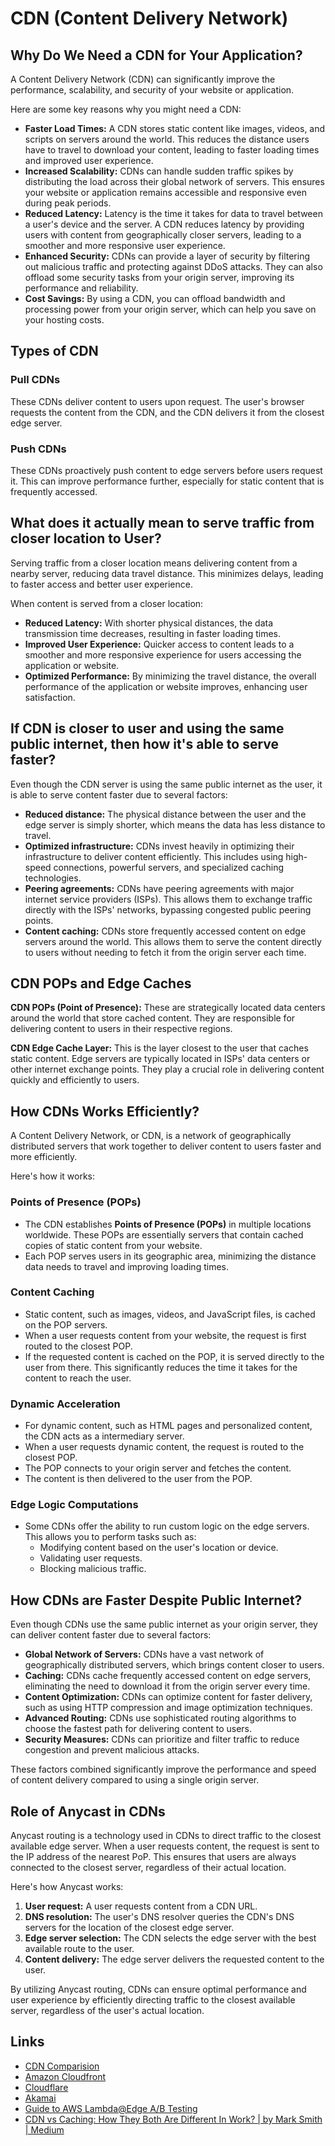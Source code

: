 # CDN (Content Delivery Network)

## Why Do We Need a CDN for Your Application?

A Content Delivery Network (CDN) can significantly improve the performance, scalability, and security of your website or application.

Here are some key reasons why you might need a CDN:

- **Faster Load Times:** A CDN stores static content like images, videos, and scripts on servers around the world. This reduces the distance users have to travel to download your content, leading to faster loading times and improved user experience.
- **Increased Scalability:** CDNs can handle sudden traffic spikes by distributing the load across their global network of servers. This ensures your website or application remains accessible and responsive even during peak periods.
- **Reduced Latency:** Latency is the time it takes for data to travel between a user's device and the server. A CDN reduces latency by providing users with content from geographically closer servers, leading to a smoother and more responsive user experience.
- **Enhanced Security:** CDNs can provide a layer of security by filtering out malicious traffic and protecting against DDoS attacks. They can also offload some security tasks from your origin server, improving its performance and reliability.
- **Cost Savings:** By using a CDN, you can offload bandwidth and processing power from your origin server, which can help you save on your hosting costs.

## Types of CDN

### Pull CDNs

These CDNs deliver content to users upon request. The user's browser requests the content from the CDN, and the CDN delivers it from the closest edge server.

### Push CDNs

These CDNs proactively push content to edge servers before users request it. This can improve performance further, especially for static content that is frequently accessed.

## What does it actually mean to serve traffic from closer location to User?

Serving traffic from a closer location means delivering content from a nearby server, reducing data travel distance. This minimizes delays, leading to faster access and better user experience.

When content is served from a closer location:

- **Reduced Latency:** With shorter physical distances, the data transmission time decreases, resulting in faster loading times.
- **Improved User Experience:** Quicker access to content leads to a smoother and more responsive experience for users accessing the application or website.
- **Optimized Performance:** By minimizing the travel distance, the overall performance of the application or website improves, enhancing user satisfaction.

## If CDN is closer to user and using the same public internet, then how it's able to serve faster?

Even though the CDN server is using the same public internet as the user, it is able to serve content faster due to several factors:

- **Reduced distance:** The physical distance between the user and the edge server is simply shorter, which means the data has less distance to travel.
- **Optimized infrastructure:** CDNs invest heavily in optimizing their infrastructure to deliver content efficiently. This includes using high-speed connections, powerful servers, and specialized caching technologies.
- **Peering agreements:** CDNs have peering agreements with major internet service providers (ISPs). This allows them to exchange traffic directly with the ISPs' networks, bypassing congested public peering points.
- **Content caching:** CDNs store frequently accessed content on edge servers around the world. This allows them to serve the content directly to users without needing to fetch it from the origin server each time.

## CDN POPs and Edge Caches

**CDN POPs (Point of Presence):** These are strategically located data centers around the world that store cached content. They are responsible for delivering content to users in their respective regions.

**CDN Edge Cache Layer:** This is the layer closest to the user that caches static content. Edge servers are typically located in ISPs' data centers or other internet exchange points. They play a crucial role in delivering content quickly and efficiently to users.

## How CDNs Works Efficiently?

A Content Delivery Network, or CDN, is a network of geographically distributed servers that work together to deliver content to users faster and more efficiently.

Here's how it works:

### Points of Presence (POPs)

- The CDN establishes **Points of Presence (POPs)** in multiple locations worldwide. These POPs are essentially servers that contain cached copies of static content from your website.
- Each POP serves users in its geographic area, minimizing the distance data needs to travel and improving loading times.

### Content Caching

- Static content, such as images, videos, and JavaScript files, is cached on the POP servers.
- When a user requests content from your website, the request is first routed to the closest POP.
- If the requested content is cached on the POP, it is served directly to the user from there. This significantly reduces the time it takes for the content to reach the user.

### Dynamic Acceleration

- For dynamic content, such as HTML pages and personalized content, the CDN acts as a intermediary server.
- When a user requests dynamic content, the request is routed to the closest POP.
- The POP connects to your origin server and fetches the content.
- The content is then delivered to the user from the POP.

### Edge Logic Computations

- Some CDNs offer the ability to run custom logic on the edge servers. This allows you to perform tasks such as:
    - Modifying content based on the user's location or device.
    - Validating user requests.
    - Blocking malicious traffic.

## How CDNs are Faster Despite Public Internet?

Even though CDNs use the same public internet as your origin server, they can deliver content faster due to several factors:

- **Global Network of Servers:** CDNs have a vast network of geographically distributed servers, which brings content closer to users.
- **Caching:** CDNs cache frequently accessed content on edge servers, eliminating the need to download it from the origin server every time.
- **Content Optimization:** CDNs can optimize content for faster delivery, such as using HTTP compression and image optimization techniques.
- **Advanced Routing:** CDNs use sophisticated routing algorithms to choose the fastest path for delivering content to users.
- **Security Measures:** CDNs can prioritize and filter traffic to reduce congestion and prevent malicious attacks.

These factors combined significantly improve the performance and speed of content delivery compared to using a single origin server.

## Role of Anycast in CDNs

Anycast routing is a technology used in CDNs to direct traffic to the closest available edge server. When a user requests content, the request is sent to the IP address of the nearest PoP. This ensures that users are always connected to the closest server, regardless of their actual location.

Here's how Anycast works:

1. **User request:** A user requests content from a CDN URL.
2. **DNS resolution:** The user's DNS resolver queries the CDN's DNS servers for the location of the closest edge server.
3. **Edge server selection:** The CDN selects the edge server with the best available route to the user.
4. **Content delivery:** The edge server delivers the requested content to the user.

By utilizing Anycast routing, CDNs can ensure optimal performance and user experience by efficiently directing traffic to the closest available server, regardless of the user's actual location.

## Links

- [CDN Comparision](cloud/others/cdn-comparision.md)
- [Amazon Cloudfront](cloud/aws/networking-content-delivery/amazon-cloudfront.md)
- [Cloudflare](cloud/others/cloudflare.md)
- [Akamai](cloud/others/akamai.md)
- [Guide to AWS Lambda@Edge A/B Testing](https://www.toptal.com/aws/ab-testing-with-aws-lambda-at-edge)
- [CDN vs Caching: How They Both Are Different In Work? | by Mark Smith | Medium](https://zrix.medium.com/cdn-vs-caching-how-they-both-are-different-in-work-efd8db89e139)
